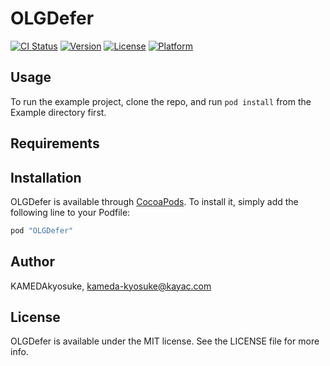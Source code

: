 # OLGDefer

[![CI Status](http://img.shields.io/travis/KAMEDAkyosuke/OLGDefer.svg?style=flat)](https://travis-ci.org/KAMEDAkyosuke/OLGDefer)
[![Version](https://img.shields.io/cocoapods/v/OLGDefer.svg?style=flat)](http://cocoapods.org/pods/OLGDefer)
[![License](https://img.shields.io/cocoapods/l/OLGDefer.svg?style=flat)](http://cocoapods.org/pods/OLGDefer)
[![Platform](https://img.shields.io/cocoapods/p/OLGDefer.svg?style=flat)](http://cocoapods.org/pods/OLGDefer)

## Usage

To run the example project, clone the repo, and run `pod install` from the Example directory first.

## Requirements

## Installation

OLGDefer is available through [CocoaPods](http://cocoapods.org). To install
it, simply add the following line to your Podfile:

```ruby
pod "OLGDefer"
```

## Author

KAMEDAkyosuke, kameda-kyosuke@kayac.com

## License

OLGDefer is available under the MIT license. See the LICENSE file for more info.
